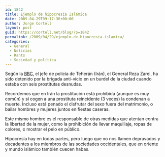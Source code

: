```yaml
---
id: 1842
title: Ejemplo de hipocresía Islámica
date: 2009-04-29T09:17:36+00:00
author: Jorge Cortell
layout: post
guid: https://cortell.net/blog/?p=1842
permalink: /2009/04/29/ejemplo-de-hipocresia-islamica/
categories:
  - General
  - Noticias
  - Rants
  - Sociedad y polí­tica
---
```

Según la <a title="https://news.bbc.co.uk/2/hi/middle_east/7350165.stm" href="https://news.bbc.co.uk/2/hi/middle_east/7350165.stm" target="_blank">BBC</a>, el jefe de policía de Teherán (Irán), el General Reza Zarei, ha sido detenido por la brigada anti-vicio en un burdel de la ciudad cuando estaba con seis prostitutas desnudas.

Recordemos que en Irán la prostitución está prohibida (aunque es muy común) y si cogen a una prostituta reincidente (3 veces) la condenan a muerte. Incluso está penado el disfrutar del sexo fuera del matrimonio, o bailar hombres y mujeres juntos en fiestas caseras.

Este mismo hombre es el responsable de otras medidas que atentan contra la libertad de la mujer, como la prohibición de llevar maquillaje, ropas de colores, o mostrar el pelo en público.

Hipocresía hay en todas partes, pero luego que no nos llamen depravados y decadentes a los miembros de las sociedades occidentales, que en oriente y mundo islámico también cuecen habas.